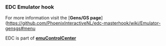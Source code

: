 ### EDC Emulator hook

For more information visit the [**Gens/GS page**](https://github.com/PhoenixInteractiveNL/edc-masterhook/wiki/Emulator-gensgs#menu

EDC is part of [**emuControlCenter**](https://github.com/PhoenixInteractiveNL/emuControlCenter/wiki)

